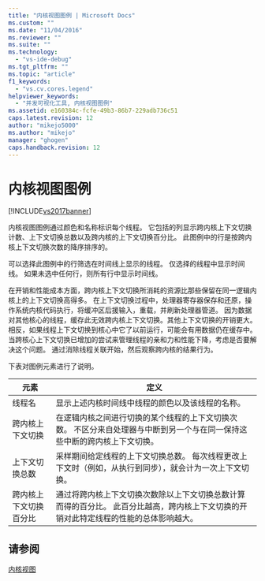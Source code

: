 ```yaml
---
title: "内核视图图例 | Microsoft Docs"
ms.custom: ""
ms.date: "11/04/2016"
ms.reviewer: ""
ms.suite: ""
ms.technology: 
  - "vs-ide-debug"
ms.tgt_pltfrm: ""
ms.topic: "article"
f1_keywords: 
  - "vs.cv.cores.legend"
helpviewer_keywords: 
  - "并发可视化工具, 内核视图图例"
ms.assetid: e160384c-fcfe-49b3-86b7-229adb736c51
caps.latest.revision: 12
author: "mikejo5000"
ms.author: "mikejo"
manager: "ghogen"
caps.handback.revision: 12
---
```

# 内核视图图例
[!INCLUDE[vs2017banner](../code-quality/includes/vs2017banner.md)]

内核视图图例通过颜色和名称标识每个线程。  它包括的列显示跨内核上下文切换计数、上下文切换总数以及跨内核的上下文切换百分比。  此图例中的行是按跨内核上下文切换次数的降序排序的。  
  
 可以选择此图例中的行筛选在时间线上显示的线程。  仅选择的线程中显示时间线。  如果未选中任何行，则所有行中显示时间线。  
  
 在开销和性能成本方面，跨内核上下文切换所消耗的资源比那些保留在同一逻辑内核上的上下文切换高得多。  在上下文切换过程中，处理器寄存器保存和还原，操作系统内核代码执行，将缓冲区后援输入，重载，并刷新处理器管道。  因为数据对其他核心的线程，缓存此无效跨内核上下文切换。其他上下文切换的开销更大。  相反，如果线程上下文切换到核心中它了以前运行，可能会有用数据仍在缓存中。  当跨核心上下文切换已增加的尝试来管理线程的亲和力和性能下降，考虑是否要解决这个问题。  通过消除线程关联开始，然后观察跨内核的结果行为。  
  
 下表对图例元素进行了说明。  
  
|元素|定义|  
|--------|--------|  
|线程名|显示上述内核时间线中线程的颜色以及该线程的名称。|  
|跨内核上下文切换|在逻辑内核之间进行切换的某个线程的上下文切换次数。  不区分来自处理器与中断到另一个与在同一保持这些中断的跨内核上下文切换。|  
|上下文切换总数|采样期间给定线程的上下文切换总数。  每次线程更改上下文时（例如，从执行到同步），就会计为一次上下文切换。|  
|跨内核上下文切换百分比|通过将跨内核上下文切换次数除以上下文切换总数计算而得的百分比。  此百分比越高，跨内核上下文切换的开销对此特定线程的性能的总体影响越大。|  
  
## 请参阅  
 [内核视图](../profiling/cores-view.md)